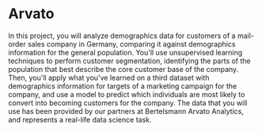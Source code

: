 # Arvato
In this project, you will analyze demographics data for customers of a mail-order sales company in Germany, comparing it against demographics information for the general population. You'll use unsupervised learning techniques to perform customer segmentation, identifying the parts of the population that best describe the core customer base of the company. Then, you'll apply what you've learned on a third dataset with demographics information for targets of a marketing campaign for the company, and use a model to predict which individuals are most likely to convert into becoming customers for the company. The data that you will use has been provided by our partners at Bertelsmann Arvato Analytics, and represents a real-life data science task.
